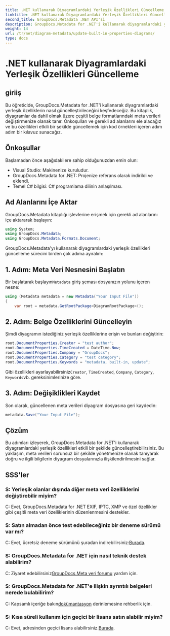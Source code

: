 ```yaml
---
title: .NET kullanarak Diyagramlardaki Yerleşik Özellikleri Güncelleme
linktitle: .NET kullanarak Diyagramlardaki Yerleşik Özellikleri Güncelleme
second_title: GroupDocs.Metadata .NET API'si
description: GroupDocs.Metadata for .NET'i kullanarak diyagramlardaki yerleşik özellikleri nasıl güncelleyeceğinizi öğrenin. Kod örnekleriyle meta verileri sorunsuz bir şekilde değiştirin.
weight: 14
url: /tr/net/diagram-metadata/update-built-in-properties-diagrams/
type: docs
---
```

# .NET kullanarak Diyagramlardaki Yerleşik Özellikleri Güncelleme

## giriiş
Bu öğreticide, GroupDocs.Metadata for .NET'i kullanarak diyagramlardaki yerleşik özelliklerin nasıl güncelleştirileceğini keşfedeceğiz. Bu kitaplık, diyagramlar da dahil olmak üzere çeşitli belge formatlarındaki meta verileri değiştirmenize olanak tanır. Önkoşulları ve gerekli ad alanlarını ele alacağız ve bu özellikleri etkili bir şekilde güncellemek için kod örnekleri içeren adım adım bir kılavuz sunacağız.

## Önkoşullar

Başlamadan önce aşağıdakilere sahip olduğunuzdan emin olun:

- Visual Studio: Makinenize kuruludur.
- GroupDocs.Metadata for .NET: Projenize referans olarak indirildi ve eklendi.
- Temel C# bilgisi: C# programlama dilinin anlaşılması.

## Ad Alanlarını İçe Aktar

GroupDocs.Metadata kitaplığı işlevlerine erişmek için gerekli ad alanlarını içe aktararak başlayın:

```csharp
using System;
using GroupDocs.Metadata;
using GroupDocs.Metadata.Formats.Document;
```

GroupDocs.Metadata'yı kullanarak diyagramlardaki yerleşik özellikleri güncelleme sürecini birden çok adıma ayıralım:

## 1. Adım: Meta Veri Nesnesini Başlatın

 Bir başlatarak başlayın`Metadata` giriş şeması dosyanızın yolunu içeren nesne:

```csharp
using (Metadata metadata = new Metadata("Your Input File"))
{
    var root = metadata.GetRootPackage<DiagramRootPackage>();
```

## 2. Adım: Belge Özelliklerini Güncelleyin

Şimdi diyagramın istediğiniz yerleşik özelliklerine erişin ve bunları değiştirin:

```csharp
root.DocumentProperties.Creator = "test author";
root.DocumentProperties.TimeCreated = DateTime.Now;
root.DocumentProperties.Company = "GroupDocs";
root.DocumentProperties.Category = "test category";
root.DocumentProperties.Keywords = "metadata, built-in, update";
```

 Gibi özellikleri ayarlayabilirsiniz`Creator`, `TimeCreated`, `Company`, `Category`, `Keywords`vb. gereksinimlerinize göre.

## 3. Adım: Değişiklikleri Kaydet

Son olarak, güncellenen meta verileri diyagram dosyasına geri kaydedin:

```csharp
metadata.Save("Your Input File");
```

## Çözüm

Bu adımları izleyerek, GroupDocs.Metadata for .NET'i kullanarak diyagramlardaki yerleşik özellikleri etkili bir şekilde güncelleştirebilirsiniz. Bu yaklaşım, meta verileri sorunsuz bir şekilde yönetmenize olanak tanıyarak doğru ve ilgili bilgilerin diyagram dosyalarınızla ilişkilendirilmesini sağlar.


## SSS'ler

### S: Yerleşik olanlar dışında diğer meta veri özelliklerini değiştirebilir miyim?
C: Evet, GroupDocs.Metadata for .NET EXIF, IPTC, XMP ve özel özellikler gibi çeşitli meta veri özelliklerinin düzenlenmesini destekler.

### S: Satın almadan önce test edebileceğiniz bir deneme sürümü var mı?
 C: Evet, ücretsiz deneme sürümünü şuradan indirebilirsiniz:[Burada](https://releases.groupdocs.com/).

### S: GroupDocs.Metadata for .NET için nasıl teknik destek alabilirim?
 C: Ziyaret edebilirsiniz[GroupDocs.Meta veri forumu](https://forum.groupdocs.com/c/metadata/14) yardım için.

### S: GroupDocs.Metadata for .NET'e ilişkin ayrıntılı belgeleri nerede bulabilirim?
 C: Kapsamlı içeriğe bakın[dokümantasyon](https://tutorials.groupdocs.com/metadata/net/) derinlemesine rehberlik için.

### S: Kısa süreli kullanım için geçici bir lisans satın alabilir miyim?
 C: Evet, adresinden geçici lisans alabilirsiniz.[Burada](https://purchase.groupdocs.com/temporary-license/).